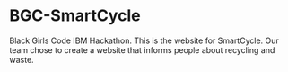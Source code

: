 # BGC-SmartCycle
Black Girls Code IBM Hackathon. This is the website for SmartCycle. Our team chose to create a website that informs people about recycling and waste.
